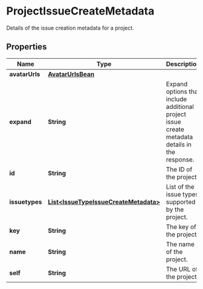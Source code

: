 

# ProjectIssueCreateMetadata

Details of the issue creation metadata for a project.

## Properties

| Name | Type                                                                            | Description | Notes |
|------------ |---------------------------------------------------------------------------------| ------------- | -------------|
|**avatarUrls** | [**AvatarUrlsBean**](AvatarUrlsBean.md)                                         |  |  [optional] |
|**expand** | **String**                                                                      | Expand options that include additional project issue create metadata details in the response. |  [optional] [readonly] |
|**id** | **String**                                                                      | The ID of the project. |  [optional] [readonly] |
|**issuetypes** | [**List&lt;IssueTypeIssueCreateMetadata&gt;**](IssueTypeIssueCreateMetadata.md) | List of the issue types supported by the project. |  [optional] [readonly] |
|**key** | **String**                                                                      | The key of the project. |  [optional] [readonly] |
|**name** | **String**                                                                      | The name of the project. |  [optional] [readonly] |
|**self** | **String**                                                                      | The URL of the project. |  [optional] [readonly] |



